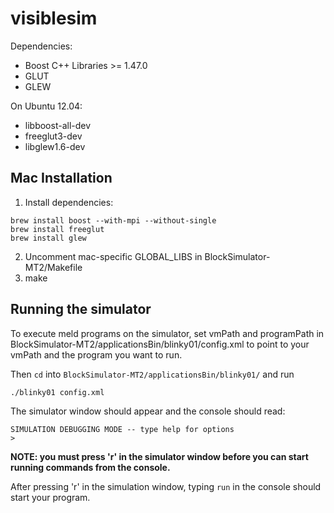 visiblesim
==========

Dependencies:
 - Boost C++ Libraries >= 1.47.0
 - GLUT
 - GLEW

On Ubuntu 12.04:
 - libboost-all-dev
 - freeglut3-dev
 - libglew1.6-dev
 

## Mac Installation

 1. Install dependencies:

```
brew install boost --with-mpi --without-single
brew install freeglut
brew install glew
```

 2. Uncomment mac-specific GLOBAL_LIBS in BlockSimulator-MT2/Makefile
 3. make

## Running the simulator

To execute meld programs on the simulator, 
set vmPath and programPath in BlockSimulator-MT2/applicationsBin/blinky01/config.xml to point to 
your vmPath and the program you want to run.

Then `cd` into `BlockSimulator-MT2/applicationsBin/blinky01/` and run 
```
./blinky01 config.xml
```

The simulator window should appear and the console should read:
```
SIMULATION DEBUGGING MODE -- type help for options
>
```

**NOTE: you must press 'r' in the simulator window before you can start running commands from the console.**

After pressing 'r' in the simulation window, typing `run` in the console should start your program.
